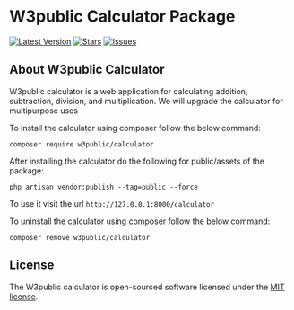 W3public Calculator Package
===========================

[![Latest Version](https://img.shields.io/github/tag/w3public/laravel-package-calculator.svg?style=flat-square)](https://github.com/w3public/laravel-package-calculator/releases)
[![Stars](https://img.shields.io/github/stars/w3public/laravel-package-calculator.svg?style=flat-square)](https://github.com/w3public/laravel-package-calculator/stargazers)
[![Issues](https://img.shields.io/github/issues/w3public/laravel-package-calculator.svg?style=flat-square)](https://github.com/w3public/laravel-package-calculator/issues)

## About W3public Calculator

W3public calculator is a web application for calculating addition, subtraction, division, and multiplication. We will upgrade the calculator for multipurpose uses

To install the calculator using composer follow the below command:  

`composer require w3public/calculator`

After installing the calculator do the following for public/assets of the package: 

`php artisan vendor:publish --tag=public --force`

To use it visit the url `http://127.0.0.1:8000/calculator` 

To uninstall the calculator using composer follow the below command:

`composer remove w3public/calculator`

## License

The W3public calculator is open-sourced software licensed under the [MIT license](https://opensource.org/licenses/MIT).
